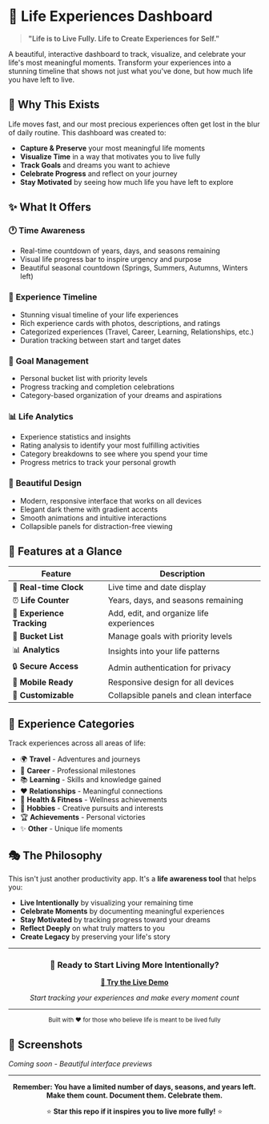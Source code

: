 # 🌟 Life Experiences Dashboard

> **"Life is to Live Fully. Life to Create Experiences for Self."**

A beautiful, interactive dashboard to track, visualize, and celebrate your life's most meaningful moments. Transform your experiences into a stunning timeline that shows not just what you've done, but how much life you have left to live.

## 🎯 Why This Exists

Life moves fast, and our most precious experiences often get lost in the blur of daily routine. This dashboard was created to:

- **Capture & Preserve** your most meaningful life moments
- **Visualize Time** in a way that motivates you to live fully
- **Track Goals** and dreams you want to achieve
- **Celebrate Progress** and reflect on your journey
- **Stay Motivated** by seeing how much life you have left to explore

## ✨ What It Offers

### 🕐 **Time Awareness**
- Real-time countdown of years, days, and seasons remaining
- Visual life progress bar to inspire urgency and purpose
- Beautiful seasonal countdown (Springs, Summers, Autumns, Winters left)

### 📖 **Experience Timeline**
- Stunning visual timeline of your life experiences
- Rich experience cards with photos, descriptions, and ratings
- Categorized experiences (Travel, Career, Learning, Relationships, etc.)
- Duration tracking between start and target dates

### 🎯 **Goal Management**
- Personal bucket list with priority levels
- Progress tracking and completion celebrations
- Category-based organization of your dreams and aspirations

### 📊 **Life Analytics**
- Experience statistics and insights
- Rating analysis to identify your most fulfilling activities
- Category breakdowns to see where you spend your time
- Progress metrics to track your personal growth

### 🎨 **Beautiful Design**
- Modern, responsive interface that works on all devices
- Elegant dark theme with gradient accents
- Smooth animations and intuitive interactions
- Collapsible panels for distraction-free viewing

## 🚀 Features at a Glance

| Feature | Description |
|---------|-------------|
| 🌅 **Real-time Clock** | Live time and date display |
| ⏰ **Life Counter** | Years, days, and seasons remaining |
| 📝 **Experience Tracking** | Add, edit, and organize life experiences |
| 🎯 **Bucket List** | Manage goals with priority levels |
| 📊 **Analytics** | Insights into your life patterns |
| 🔒 **Secure Access** | Admin authentication for privacy |
| 📱 **Mobile Ready** | Responsive design for all devices |
| 🎨 **Customizable** | Collapsible panels and clean interface |

## 🌈 Experience Categories

Track experiences across all areas of life:

- 🌍 **Travel** - Adventures and journeys
- 💼 **Career** - Professional milestones
- 📚 **Learning** - Skills and knowledge gained
- ❤️ **Relationships** - Meaningful connections
- 🏃 **Health & Fitness** - Wellness achievements
- 🎨 **Hobbies** - Creative pursuits and interests
- 🏆 **Achievements** - Personal victories
- ✨ **Other** - Unique life moments

## 🎭 The Philosophy

This isn't just another productivity app. It's a **life awareness tool** that helps you:

- **Live Intentionally** by visualizing your remaining time
- **Celebrate Moments** by documenting meaningful experiences
- **Stay Motivated** by tracking progress toward your dreams
- **Reflect Deeply** on what truly matters to you
- **Create Legacy** by preserving your life's story

---

<div align="center">

### 🌟 Ready to Start Living More Intentionally?

**[🚀 Try the Live Demo](https://sameer-goel.github.io/life/)**

*Start tracking your experiences and make every moment count*

---

<sub>Built with ❤️ for those who believe life is meant to be lived fully</sub>

</div>

## 🎨 Screenshots

*Coming soon - Beautiful interface previews*

---

<div align="center">

**Remember: You have a limited number of days, seasons, and years left.**  
**Make them count. Document them. Celebrate them.**

⭐ **Star this repo if it inspires you to live more fully!** ⭐

</div>